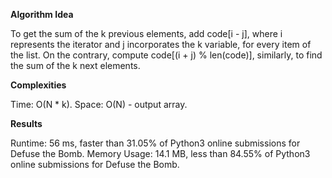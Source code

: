 **Algorithm Idea**

To get the sum of the k previous elements, 
add code[i - j], where i represents 
the iterator and j incorporates the k variable, for every item of the list. 
On the contrary, compute code[(i +  j) % len(code)], similarly, to find the 
sum of the k next
elements.

**Complexities**

Time: O(N * k).
Space: O(N) - output array.

**Results**

Runtime: 56 ms, faster than 31.05% of Python3 online submissions for Defuse the Bomb.
Memory Usage: 14.1 MB, less than 84.55% of Python3 online submissions for Defuse the Bomb.

